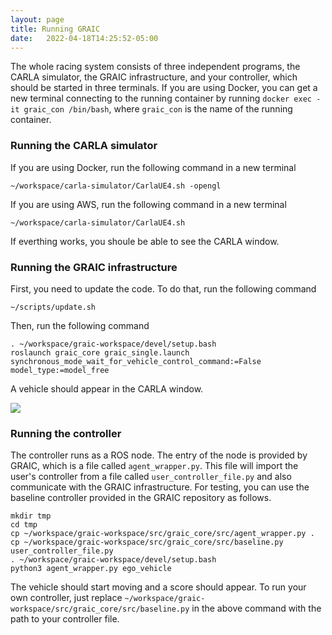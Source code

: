 ```yaml
---
layout: page
title: Running GRAIC
date:   2022-04-18T14:25:52-05:00
---
```


The whole racing system consists of three independent programs, the CARLA simulator, the GRAIC infrastructure, and your controller, which should be started in three terminals. If you are using Docker, you can get a new terminal connecting to the running container by running `docker exec -it graic_con /bin/bash`, where `graic_con` is the name of the running container.

### Running the CARLA simulator
If you are using Docker, run the following command in a new terminal
```
~/workspace/carla-simulator/CarlaUE4.sh -opengl
```

If you are using AWS, run the following command in a new terminal
```
~/workspace/carla-simulator/CarlaUE4.sh
```

If everthing works, you shoule be able to see the CARLA window.

### Running the GRAIC infrastructure
First, you need to update the code. To do that, run the following command
```
~/scripts/update.sh
```

Then, run the following command
```
. ~/workspace/graic-workspace/devel/setup.bash
roslaunch graic_core graic_single.launch synchronous_mode_wait_for_vehicle_control_command:=False model_type:=model_free
```

A vehicle should appear in the CARLA window.

<img src="/Race/assets/baseline.png">


### Running the controller
The controller runs as a ROS node. The entry of the node is provided by GRAIC, which is a file called `agent_wrapper.py`. This file will import the user's controller from a file called `user_controller_file.py` and also communicate with the GRAIC infrastructure. For testing, you can use the baseline controller provided in the GRAIC repository as follows.
```
mkdir tmp
cd tmp
cp ~/workspace/graic-workspace/src/graic_core/src/agent_wrapper.py .
cp ~/workspace/graic-workspace/src/graic_core/src/baseline.py user_controller_file.py
. ~/workspace/graic-workspace/devel/setup.bash
python3 agent_wrapper.py ego_vehicle
```
The vehicle should start moving and a score should appear. To run your own controller, just replace `~/workspace/graic-workspace/src/graic_core/src/baseline.py` in the above command with the path to your controller file.
